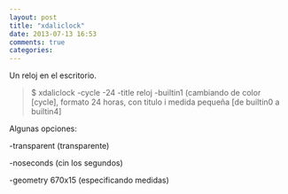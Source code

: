 ```yaml
---
layout: post
title: "xdaliclock"
date: 2013-07-13 16:53
comments: true
categories: 
---
```

Un reloj en el escritorio.

>$ xdaliclock -cycle -24 -title reloj -builtin1 (cambiando de color [cycle], formato 24 horas, con titulo i medida pequeña [de builtin0 a builtin4]

Algunas opciones:

-transparent (transparente)

-noseconds (cin los segundos)

-geometry 670x15 (especificando medidas)

